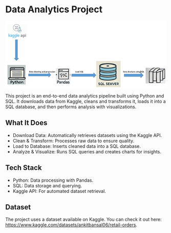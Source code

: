 # Data Analytics Project

![Kaggle, Python, SQL flow diagram](./img/data%20analysis%20pic.PNG)


This project is an end-to-end data analytics pipeline built using Python and SQL. It downloads data from Kaggle, cleans and transforms it, loads it into a SQL database, and then performs analysis with visualizations.

## What It Does

- Download Data: Automatically retrieves datasets using the Kaggle API.
- Clean & Transform: Processes raw data to ensure quality.
- Load to Database: Inserts cleaned data into a SQL database.
- Analyze & Visualize: Runs SQL queries and creates charts for insights.

## Tech Stack

- Python: Data processing with Pandas.
- SQL: Data storage and querying.
- Kaggle API: For automated dataset retrieval.


## Dataset

The project uses a dataset available on Kaggle. You can check it out here: https://www.kaggle.com/datasets/ankitbansal06/retail-orders.
